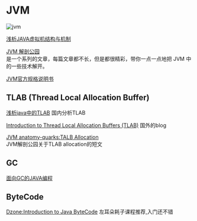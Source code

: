 # JVM

![jvm](https://hesey.wang/wp-content/uploads/2011/04/1353310.png)

[浅析JAVA虚拟机结构与机制](https://hesey.wang/2011/04/introduction-to-java-virtual-machine.html)

[JVM 解剖公园](https://shipilev.net/jvm/anatomy-quarks/)  
 是一个系列的文章，每篇文章都不长，但是都很精彩，带你一点一点地把 JVM 中的一些技术解开。

[JVM官方规格说明书](https://docs.oracle.com/javase/specs/jvms/se8/jvms8.pdf)

## TLAB (Thread Local Allocation Buffer)

[浅析java中的TLAB](https://www.jianshu.com/p/8be816cbb5ed)
国内分析TLAB

[Introduction to Thread Local Allocation Buffers (TLAB)](https://dzone.com/articles/thread-local-allocation-buffers) 国外的blog

[JVM anatomy-quarks:TALB Allocation](https://shipilev.net/jvm/anatomy-quarks/4-tlab-allocation/)  
JVM解剖公园关于TLAB allocation的短文

## GC

[面向GC的JAVA编程](https://coolshell.cn/articles/11541.html)

## ByteCode

[Dzone:Introduction to Java ByteCode](https://dzone.com/articles/introduction-to-java-bytecode) 左耳朵耗子课程推荐,入门还不错
